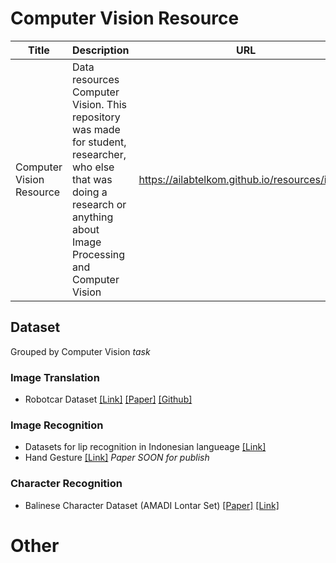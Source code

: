 # Computer Vision Resource

Title | Description | URL | Author
----- | ----------- | --- | ----
Computer Vision Resource | Data resources Computer Vision. This repository was made for student, researcher, who else that was doing a research or anything about Image Processing and Computer Vision | https://ailabtelkom.github.io/resources/image | @everyone

## Dataset
Grouped by Computer Vision _task_

### Image Translation
- Robotcar Dataset [[Link]](https://robotcar-dataset.robots.ox.ac.uk/datasets/) [[Paper]](https://arxiv.org/pdf/1809.09767.pdf) [[Github]](https://github.com/AAnoosheh/ToDayGAN)

### Image Recognition
- Datasets for lip recognition in Indonesian langueage [[Link]](https://drive.google.com/drive/folders/1OQQ9UKMzuy56kJ7-A8j9-77gKUhY0shZ)
- Hand Gesture [[Link]](https://20bn.com/datasets/jester) _Paper SOON for publish_

### Character Recognition
- Balinese Character Dataset (AMADI Lontar Set) [[Paper]](https://ieeexplore.ieee.org/document/7814058) [[Link]](http://amadi.univ-lr.fr/ICFHR2016_Contest/index.php/download-123)

# Other
